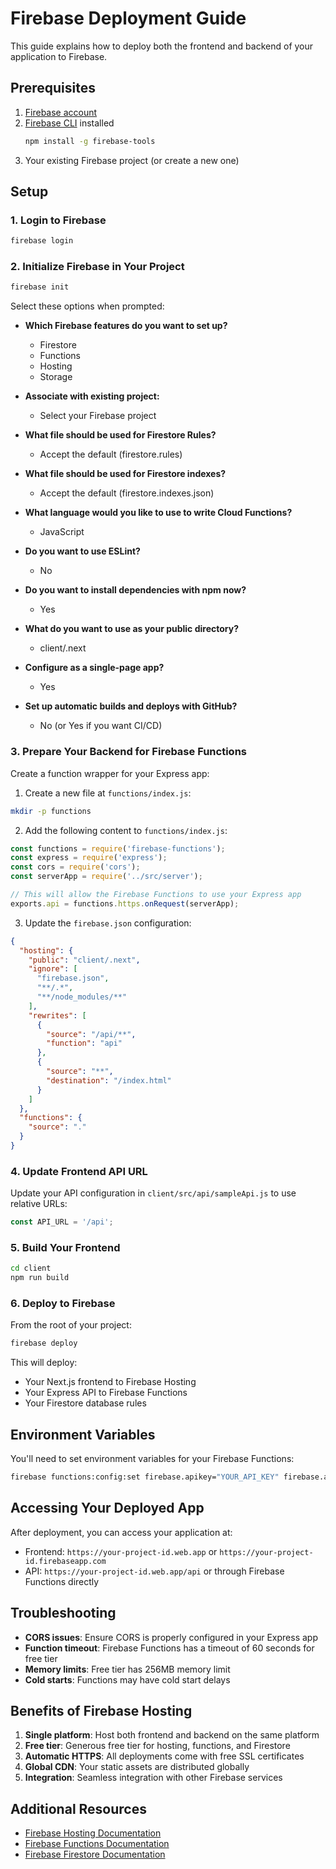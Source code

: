 # Firebase Deployment Guide

This guide explains how to deploy both the frontend and backend of your application to Firebase.

## Prerequisites

1. [Firebase account](https://firebase.google.com/)
2. [Firebase CLI](https://firebase.google.com/docs/cli) installed
   ```bash
   npm install -g firebase-tools
   ```
3. Your existing Firebase project (or create a new one)

## Setup

### 1. Login to Firebase

```bash
firebase login
```

### 2. Initialize Firebase in Your Project

```bash
firebase init
```

Select these options when prompted:
- **Which Firebase features do you want to set up?**
  - Firestore
  - Functions
  - Hosting
  - Storage

- **Associate with existing project:**
  - Select your Firebase project

- **What file should be used for Firestore Rules?**
  - Accept the default (firestore.rules)

- **What file should be used for Firestore indexes?**
  - Accept the default (firestore.indexes.json)

- **What language would you like to use to write Cloud Functions?**
  - JavaScript

- **Do you want to use ESLint?**
  - No

- **Do you want to install dependencies with npm now?**
  - Yes

- **What do you want to use as your public directory?**
  - client/.next

- **Configure as a single-page app?**
  - Yes

- **Set up automatic builds and deploys with GitHub?**
  - No (or Yes if you want CI/CD)

### 3. Prepare Your Backend for Firebase Functions

Create a function wrapper for your Express app:

1. Create a new file at `functions/index.js`:

```bash
mkdir -p functions
```

2. Add the following content to `functions/index.js`:

```javascript
const functions = require('firebase-functions');
const express = require('express');
const cors = require('cors');
const serverApp = require('../src/server');

// This will allow the Firebase Functions to use your Express app
exports.api = functions.https.onRequest(serverApp);
```

3. Update the `firebase.json` configuration:

```json
{
  "hosting": {
    "public": "client/.next",
    "ignore": [
      "firebase.json",
      "**/.*",
      "**/node_modules/**"
    ],
    "rewrites": [
      {
        "source": "/api/**",
        "function": "api"
      },
      {
        "source": "**",
        "destination": "/index.html"
      }
    ]
  },
  "functions": {
    "source": "."
  }
}
```

### 4. Update Frontend API URL

Update your API configuration in `client/src/api/sampleApi.js` to use relative URLs:

```javascript
const API_URL = '/api';
```

### 5. Build Your Frontend

```bash
cd client
npm run build
```

### 6. Deploy to Firebase

From the root of your project:

```bash
firebase deploy
```

This will deploy:
- Your Next.js frontend to Firebase Hosting
- Your Express API to Firebase Functions
- Your Firestore database rules

## Environment Variables

You'll need to set environment variables for your Firebase Functions:

```bash
firebase functions:config:set firebase.apikey="YOUR_API_KEY" firebase.authdomain="YOUR_AUTH_DOMAIN" firebase.projectid="YOUR_PROJECT_ID" firebase.storagebucket="YOUR_STORAGE_BUCKET"
```

## Accessing Your Deployed App

After deployment, you can access your application at:
- Frontend: `https://your-project-id.web.app` or `https://your-project-id.firebaseapp.com`
- API: `https://your-project-id.web.app/api` or through Firebase Functions directly

## Troubleshooting

- **CORS issues**: Ensure CORS is properly configured in your Express app
- **Function timeout**: Firebase Functions has a timeout of 60 seconds for free tier
- **Memory limits**: Free tier has 256MB memory limit
- **Cold starts**: Functions may have cold start delays

## Benefits of Firebase Hosting

1. **Single platform**: Host both frontend and backend on the same platform
2. **Free tier**: Generous free tier for hosting, functions, and Firestore
3. **Automatic HTTPS**: All deployments come with free SSL certificates
4. **Global CDN**: Your static assets are distributed globally
5. **Integration**: Seamless integration with other Firebase services

## Additional Resources

- [Firebase Hosting Documentation](https://firebase.google.com/docs/hosting)
- [Firebase Functions Documentation](https://firebase.google.com/docs/functions)
- [Firebase Firestore Documentation](https://firebase.google.com/docs/firestore) 